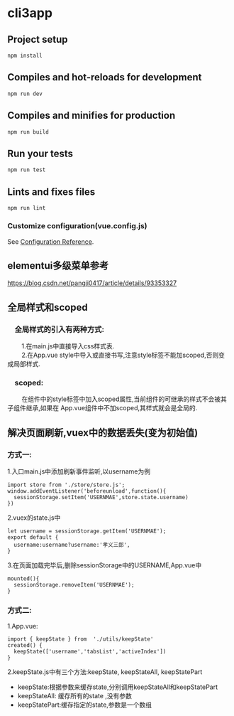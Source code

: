 # cli3app

## Project setup
```
npm install
```

## Compiles and hot-reloads for development
```
npm run dev
```

## Compiles and minifies for production
```
npm run build
```

## Run your tests
```
npm run test
```

## Lints and fixes files
```
npm run lint
```

### Customize configuration(vue.config.js)
See [Configuration Reference](https://cli.vuejs.org/config/).

## elementui多级菜单参考
https://blog.csdn.net/pangji0417/article/details/93353327

## 全局样式和scoped
### &emsp;全局样式的引入有两种方式:  
  &emsp; &emsp;1.在main.js中直接导入css样式表.  
  &emsp; &emsp;2.在App.vue style中导入或直接书写,注意style标签不能加scoped,否则变成局部样式.  
### &emsp;scoped:  
  &emsp; &emsp;在组件中的style标签中加入scoped属性,当前组件的可继承的样式不会被其子组件继承,如果在  App.vue组件中不加scoped,其样式就会是全局的.

## 解决页面刷新,vuex中的数据丢失(变为初始值)
### 方式一:
1.入口main.js中添加刷新事件监听,以username为例
```
import store from './store/store.js';
window.addEventListener('beforeunload',function(){
  sessionStorage.setItem('USERNMAE',store.state.username)
})

```
2.vuex的state.js中
```
let username = sessionStorage.getItem('USERNMAE');
export default {
  username:username?username:'孝义三郎',
}
```
3.在页面加载完毕后,删除sessionStorage中的USERNAME,App.vue中
```
mounted(){
  sessionStorage.removeItem('USERNMAE');
}
```
### 方式二:
1.App.vue:
```
import { keepState } from  './utils/keepState'
created() {
  keepState(['username','tabsList','activeIndex'])
}
```
2.keepState.js中有三个方法:keepState, keepStateAll, keepStatePart 
+ keepState:根据参数来缓存state,分别调用keepStateAll和keepStatePart 
+ keepStateAll: 缓存所有的state ,没有参数 
+ keepStatePart:缓存指定的state,参数是一个数组

